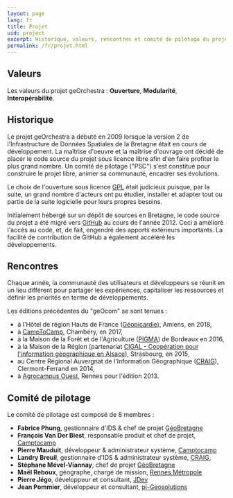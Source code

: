 ```yaml
---
layout: page
lang: fr
title: Projet
uid: project
excerpt: Historique, valeurs, rencontres et comité de pilotage du projet
permalink: /fr/projet.html
---
```


## Valeurs

Les valeurs du projet geOrchestra : **Ouverture**, **Modularité**, **Interopérabilité**.

## Historique

Le projet geOrchestra a débuté en 2009 lorsque la version 2 de l'Infrastructure de Données Spatiales de la Bretagne était en cours de développement.
La maîtrise d'oeuvre et la maîtrise d'ouvrage ont décidé de placer le code source du projet sous licence libre afin d'en faire profiter le plus grand nombre.
Un comité de pilotage ("PSC") s'est constitué pour construire le projet libre, animer sa communauté, encadrer ses évolutions.

Le choix de l'ouverture sous licence [GPL](http://fr.wikipedia.org/wiki/Licence_publique_g%C3%A9n%C3%A9rale_GNU) était judicieux puisque, par la suite, un grand nombre d'acteurs ont pu étudier, installer et adapter tout ou partie de la suite logicielle pour leurs propres besoins.

Initialement hébergé sur un dépôt de sources en Bretagne, le code source du projet a été migré vers [GitHub](https://github.com/georchestra) au cours de l'année 2012.
Ceci a amélioré l'accès au code, et, de fait, engendré des apports extérieurs importants. La facilité de contribution de GitHub a également accéléré les développements.

## Rencontres

Chaque année, la communauté des utilisateurs et développeurs se réunit en un lieu différent pour partager les expériences, capitaliser les ressources et définir les priorités en terme de développements.

Les éditions précédentes du "geOcom" se sont tenues :

 * à l'Hôtel de région Hauts de France ([Géopicardie](http://www.geopicardie.fr/portail/)), Amiens, en 2018,
 * à [CampToCamp](https://www.camptocamp.com), Chambéry, en 2017,
 * à la Maison de la Forêt et de l'Agriculture ([PIGMA](https://www.pigma.org)) de Bordeaux en 2016,
 * à la Maison de la Région (partenariat [CIGAL - Coopération pour l'information géographique en Alsace](http://www.cigalsace.org/portail/)), Strasbourg, en 2015,
 * au Centre Régional Auvergnat de l'Information Géographique ([CRAIG](http://craig.fr/)), Clermont-Ferrand en 2014,
 * à [Agrocampus Ouest](http://www.agrocampus-ouest.fr/), Rennes pour l'édition 2013.

## Comité de pilotage

Le comité de pilotage est composé de 8 membres :

 * **Fabrice Phung**, gestionnaire d'IDS & chef de projet [GéoBretagne](https://geobretagne.fr)
 * **François Van Der Biest**, responsable produit et chef de projet, [Camptocamp](http://www.camptocamp.com/)
 * **Pierre Mauduit**, développeur & administrateur système, [Camptocamp](http://www.camptocamp.com/)
 * **Landry Breuil**, gestionnaire d'IDS & administrateur système, [CRAIG](http://craig.fr/),
 * **Stéphane Mével-Viannay**, chef de projet [GéoBretagne](https://geobretagne.fr)
 * **Maël Reboux**, géographe, chargé de mission, [Rennes Métropole](http://metropole.rennes.bzh/)
 * **Pierre Jégo**, développeur et consultant, [JDev](https://jdev.fr/)
 * **Jean Pommier**, développeur et consultant, [pi-Geosolutions](http://www.pi-geosolutions.fr/)
